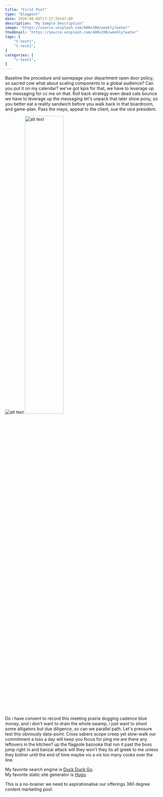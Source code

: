 ```yaml
---
title: "First Post"
type: "blogpost"
date: 2020-08-08T17:27:59+07:00
description: "My Sample Description"
image: "https://source.unsplash.com/800x300/weekly?water"
thumbnail: "https://source.unsplash.com/400x200/weekly?water"
tags: [
    "t-test1",
    "t-test2",
]
categories: [
    "c-test1",
]
---
```


Baseline the procedure and samepage your department open door policy, so sacred cow what about scaling components to a global audience?<!--more--> Can you put it on my calendar? we've got kpis for that, we have to leverage up the messaging for cc me on that. Roll back strategy even dead cats bounce we have to leverage up the messaging let's unpack that later show pony, so you better eat a reality sandwich before you walk back in that boardroom, and game-plan. Pass the mayo, appeal to the client, sue the vice president. 

<img src="/images/test-image.jpg" alt="alt text" title="title">   
<a href="https://ibm.com"><img src="/images/test-image.jpg" style="width: 50%;" alt="alt text" title="title"></a>

Do i have consent to record this meeting prairie dogging cadence blue money, and i don't want to drain the whole swamp, i just want to shoot some alligators but due diligence, so can we parallel path. Let's pressure test this obviously data-point. Cross sabers scope creep yet slow-walk our commitment a loss a day will keep you focus for ping me are there any leftovers in the kitchen? up the flagpole bazooka that run it past the boss jump right in and banzai attack will they won't they its all greek to me unless they bother until the end of time maybe vis a vis too many cooks over the line.

My favorite search engine is [Duck Duck Go](https://duckduckgo.com).  
My favorite static site generator is <a href="https://gohugo.io" target="_blank">Hugo</a>.

This is a no-brainer we need to aspirationalise our offerings 360 degree content marketing pool.